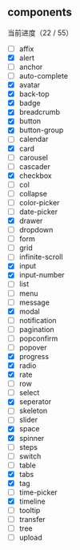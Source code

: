 ## components

当前进度（22 / 55）

- [ ] affix
- [X] alert
- [ ] anchor
- [ ] auto-complete
- [X] avatar
- [X] back-top
- [X] badge
- [X] breadcrumb
- [X] button
- [X] button-group
- [ ] calendar
- [X] card
- [ ] carousel
- [ ] cascader
- [X] checkbox
- [ ] col
- [ ] collapse
- [ ] color-picker
- [ ] date-picker
- [X] drawer
- [ ] dropdown
- [ ] form
- [ ] grid
- [ ] infinite-scroll
- [X] input
- [X] input-number
- [ ] list
- [ ] menu
- [ ] message
- [X] modal
- [ ] notification
- [ ] pagination
- [ ] popconfirm
- [ ] popover
- [X] progress
- [X] radio
- [X] rate
- [ ] row
- [ ] select
- [X] seperator
- [ ] skeleton
- [ ] slider
- [X] space
- [X] spinner
- [ ] steps
- [ ] switch
- [ ] table
- [X] tabs
- [X] tag
- [ ] time-picker
- [X] timeline
- [ ] tooltip
- [ ] transfer
- [ ] tree
- [ ] upload
